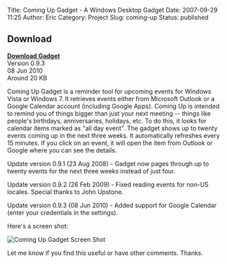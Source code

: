 Title: Coming Up Gadget - A Windows Desktop Gadget
Date: 2007-09-29 11:25
Author: Eric
Category: Project
Slug: coming-up
Status: published

Download
--------

**[Download Gadget]({filename}/downloads/ComingUp.gadget)**  
Version 0.9.3  
08 Jun 2010  
Around 20 KB

Coming Up Gadget is a reminder tool for upcoming events for Windows
Vista or Windows 7. It retrieves events either from Microsoft Outlook or
a Google Calendar account (including Google Apps). Coming Up is intended
to remind you of things bigger than just your next meeting --
things like people's birthdays, anniversaries, holidays, etc. To do
this, it looks for calendar items marked as "all day event". The gadget
shows up to twenty events coming up in the next three weeks. It
automatically refreshes every 15 minutes. If you click on an event, it
will open the item from Outlook or Google where you can see the details.

Update version 0.9.1 (23 Aug 2008) - Gadget now pages through up to
twenty events for the next three weeks instead of just four.

Update version 0.9.2 (26 Feb 2009) - Fixed reading events for non-US
locales. Special thanks to John Upstone.

Update version 0.9.3 (08 Jun 2010) - Added support for Google Calendar
(enter your credentials in the settings).

Here's a screen shot:

![Coming Up Gadget Screen
Shot]({filename}/images/coming-up-screenshot.jpg)

Let me know if you find this useful or have other comments. Thanks.
